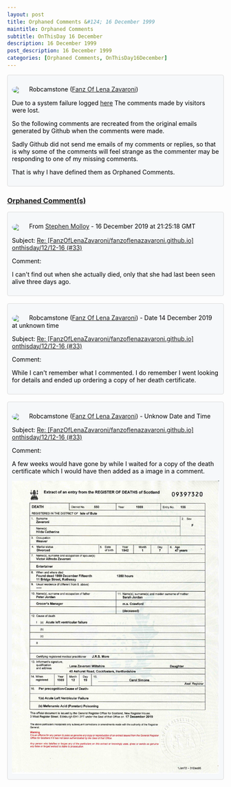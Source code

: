 ```yaml
---
layout: post
title: Orphaned Comments &#124; 16 December 1999
maintitle: Orphaned Comments
subtitle: OnThisDay 16 December
description: 16 December 1999
post_description: 16 December 1999
categories: [Orphaned Comments, OnThisDay16December]
---
```


<div class="discussions">
<p><img src="https://avatars.githubusercontent.com/u/54239649" class="shape"/>Robcamstone (<a class="link" href="https://github.com/FanzOfLenaZavaroni">Fanz Of Lena Zavaroni</a>)</p>
<p>Due to a system failure logged <a class="link" href="https://github.com/FanzOfLenaZavaroni/fanzoflenazavaroni.github.io/discussions/2">here</a> The comments made by visitors were lost.</p>
<p>So the following comments are recreated from the original emails generated by Github when the comments were made.</p>
<p>Sadly Github did not send me emails of my comments or replies, so that is why some of the comments will feel strange as the commenter may be responding to one of my missing comments.</p>
<p>That is why I have defined them as Orphaned Comments.</p>
</div>

<h3 id="orphaned"><a href="#orphaned">Orphaned Comment(s)</a></h3>

<div class="discussions">
<p><img src="https://avatars.githubusercontent.com/u/54290841" class="shape"/>From <a class="link" href="https://github.com/StephenMolloy1">Stephen Molloy</a> - 16 December 2019 at 21:25:18 GMT</p>
<p>Subject: <a class="link" href="/onthisday/12/12-16">Re: [FanzOfLenaZavaroni/fanzoflenazavaroni.github.io] onthisday/12/12-16 (#33)</a></p>
<p>Comment:</p>
<p>I can't find out when she actually died, only that she had last been seen alive three days ago.</p>
</div>

<br />

<div class="discussions">
<p><img src="https://avatars.githubusercontent.com/u/54239649" class="shape"/>Robcamstone (<a class="link" href="https://github.com/FanzOfLenaZavaroni">Fanz Of Lena Zavaroni</a>) - Date 14 December 2019 at unknown time</p>
<p>Subject: <a class="link" href="/onthisday/12/12-16">Re: [FanzOfLenaZavaroni/fanzoflenazavaroni.github.io] onthisday/12/12-16 (#33)</a></p>
<p>Comment:</p>
<p>While I can't remember what I commented. I do remember I went looking for details and ended up ordering a copy of her death certificate.</p>
</div>

<br />

<div class="discussions">
<p><img src="https://avatars.githubusercontent.com/u/54239649" class="shape"/>Robcamstone (<a class="link" href="https://github.com/FanzOfLenaZavaroni">Fanz Of Lena Zavaroni</a>) - Unknow Date and Time</p>
<p>Subject: <a class="link" href="/onthisday/12/12-16">Re: [FanzOfLenaZavaroni/fanzoflenazavaroni.github.io] onthisday/12/12-16 (#33)</a></p>
<p>Comment:</p>
<p>A few weeks would have gone by while I waited for a copy of the death certificate which I would have then added as a image in a comment.</p>
<a href="/assets/images/public-records/1989-12-19-hilda-zavaroni-death-certificate.jpg"><img src="/assets/images/public-records/1989-12-19-hilda-zavaroni-death-certificate.jpg" class="full-width zoom-in" /></a>
</div>

<style>
.discussions {background-color:#f6f8fa; color:#000; padding: 10px; border-radius: 0.25rem; border-style: solid; border-color: #DBDBDB; border-width: 1px;}

.shape {
    background-color: var(--color-avatar-bg);
    border-radius: 50%;
    box-shadow: 0 0 0 1px var(--color-avatar-border);
    display: inline-block;
    flex-shrink: 0;
    line-height: 1;
    overflow: hidden;
    vertical-align: middle;
    width:32px;
    margin: 0px 8px 0px 0px;
}
</style>

